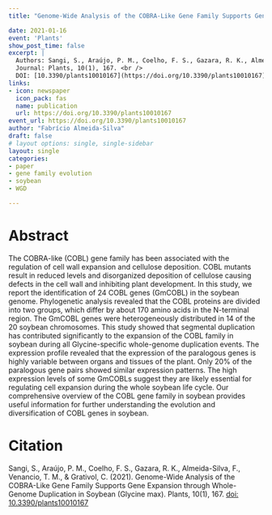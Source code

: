 ```yaml
---
title: "Genome-Wide Analysis of the COBRA-Like Gene Family Supports Gene Expansion through Whole-Genome Duplication in Soybean (*Glycine max*)"

date: 2021-01-16
event: 'Plants'
show_post_time: false
excerpt: |
  Authors: Sangi, S., Araújo, P. M., Coelho, F. S., Gazara, R. K., Almeida-Silva, F., Venancio, T. M., & Grativol, C. (2021). <br />
  Journal: Plants, 10(1), 167. <br />
  DOI: [10.3390/plants10010167](https://doi.org/10.3390/plants10010167)
links:
- icon: newspaper
  icon_pack: fas
  name: publication
  url: https://doi.org/10.3390/plants10010167
event_url: https://doi.org/10.3390/plants10010167
author: "Fabrício Almeida-Silva"
draft: false
# layout options: single, single-sidebar
layout: single
categories:
- paper
- gene family evolution
- soybean
- WGD

---
```


# Abstract

The COBRA-like (COBL) gene family has been associated with the regulation of cell wall expansion and cellulose deposition. COBL mutants result in reduced levels and disorganized deposition of cellulose causing defects in the cell wall and inhibiting plant development. In this study, we report the identification of 24 COBL genes (GmCOBL) in the soybean genome. Phylogenetic analysis revealed that the COBL proteins are divided into two groups, which differ by about 170 amino acids in the N-terminal region. The GmCOBL genes were heterogeneously distributed in 14 of the 20 soybean chromosomes. This study showed that segmental duplication has contributed significantly to the expansion of the COBL family in soybean during all Glycine-specific whole-genome duplication events. The expression profile revealed that the expression of the paralogous genes is highly variable between organs and tissues of the plant. Only 20% of the paralogous gene pairs showed similar expression patterns. The high expression levels of some GmCOBLs suggest they are likely essential for regulating cell expansion during the whole soybean life cycle. Our comprehensive overview of the COBL gene family in soybean provides useful information for further understanding the evolution and diversification of COBL genes in soybean.

# Citation

Sangi, S., Araújo, P. M., Coelho, F. S., Gazara, R. K., Almeida-Silva, F., Venancio, T. M., & Grativol, C. (2021). Genome-Wide Analysis of the COBRA-Like Gene Family Supports Gene Expansion through Whole-Genome Duplication in Soybean (Glycine max). Plants, 10(1), 167. [doi: 10.3390/plants10010167](https://doi.org/10.3390/plants10010167)
